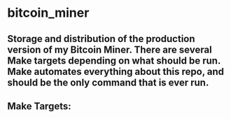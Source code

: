 # bitcoin_miner
## Storage and distribution of the production version of my Bitcoin Miner. There are several Make targets depending on what should be run. Make automates everything about this repo, and should be the only command that is ever run.

## Make Targets:
